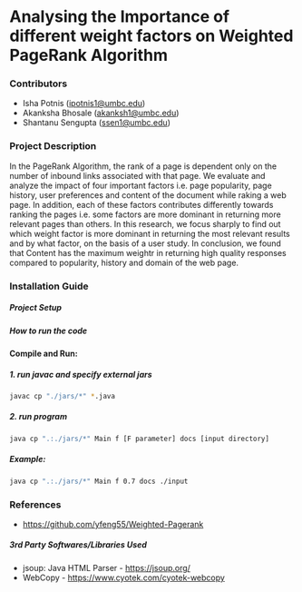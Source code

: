 # Analysing the Importance of different weight factors on Weighted PageRank Algorithm

### Contributors

  - Isha Potnis (ipotnis1@umbc.edu)
  - Akanksha Bhosale (akanksh1@umbc.edu)
  - Shantanu Sengupta (ssen1@umbc.edu)

### Project Description
In the PageRank Algorithm, the rank of a page is dependent only on the number of inbound links associated with that page. We evaluate and analyze the impact of four important factors i.e. page popularity, page history, user preferences and content of the document while raking a web page. In addition, each of these factors contributes differently towards ranking the pages i.e. some factors are more dominant in returning more relevant pages than others. In this research, we focus sharply to find out which weight factor is more dominant in returning the most relevant results and by what factor, on the basis of a user study. In conclusion, we found that Content has the maximum weightr in returning high quality responses compared to popularity, history and domain of the web page.

### Installation Guide

##### Project Setup

##### How to run the code
#### Compile and Run:
##### 1. run javac and specify external jars
```sh
javac ­cp "./jars/*" *.java
```
##### 2. run program
```sh
java ­cp ".:./jars/*" Main ­f [F parameter] ­docs [input directory]
```
##### Example:
```sh
java ­cp ".:./jars/*" Main ­f 0.7 ­docs ./input
```

### References
- https://github.com/yfeng55/Weighted-Pagerank
##### 3rd Party Softwares/Libraries Used
- jsoup: Java HTML Parser - https://jsoup.org/
- WebCopy - https://www.cyotek.com/cyotek-webcopy
